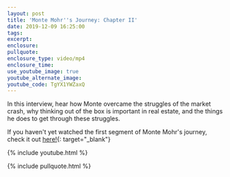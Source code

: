 ```yaml
---
layout: post
title: 'Monte Mohr''s Journey: Chapter II'
date: 2019-12-09 16:25:00
tags:
excerpt:
enclosure:
pullquote:
enclosure_type: video/mp4
enclosure_time:
use_youtube_image: true
youtube_alternate_image:
youtube_code: TgYX1YWZaxQ
---
```


In this interview, hear how Monte overcame the struggles of the market crash, why thinking out of the box is important in real estate, and the things he does to get through these struggles.

If you haven't yet watched the first segment of Monte Mohr's journey, check it out [here\!](https://nashvillerealestatemastermind.com/agent-interview-monte-mohrs-journey.html){: target="_blank"}&nbsp;

{% include youtube.html %}

{% include pullquote.html %}